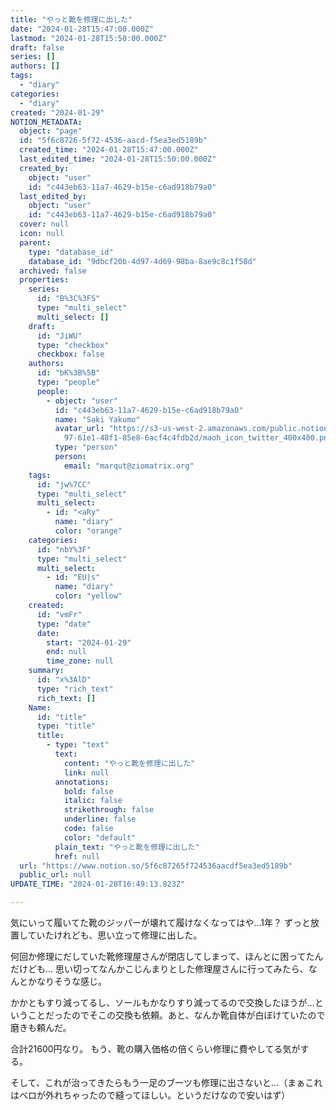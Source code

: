 ```yaml
---
title: "やっと靴を修理に出した"
date: "2024-01-28T15:47:00.000Z"
lastmod: "2024-01-28T15:50:00.000Z"
draft: false
series: []
authors: []
tags:
  - "diary"
categories:
  - "diary"
created: "2024-01-29"
NOTION_METADATA:
  object: "page"
  id: "5f6c8726-5f72-4536-aacd-f5ea3ed5189b"
  created_time: "2024-01-28T15:47:00.000Z"
  last_edited_time: "2024-01-28T15:50:00.000Z"
  created_by:
    object: "user"
    id: "c443eb63-11a7-4629-b15e-c6ad918b79a0"
  last_edited_by:
    object: "user"
    id: "c443eb63-11a7-4629-b15e-c6ad918b79a0"
  cover: null
  icon: null
  parent:
    type: "database_id"
    database_id: "9dbcf20b-4d97-4d69-98ba-8ae9c8c1f58d"
  archived: false
  properties:
    series:
      id: "B%3C%3FS"
      type: "multi_select"
      multi_select: []
    draft:
      id: "JiWU"
      type: "checkbox"
      checkbox: false
    authors:
      id: "bK%3B%5B"
      type: "people"
      people:
        - object: "user"
          id: "c443eb63-11a7-4629-b15e-c6ad918b79a0"
          name: "Saki Yakumo"
          avatar_url: "https://s3-us-west-2.amazonaws.com/public.notion-static.com/3ad1c4\
            97-61e1-48f1-85e8-6acf4c4fdb2d/maoh_icon_twitter_400x400.png"
          type: "person"
          person:
            email: "marqut@ziomatrix.org"
    tags:
      id: "jw%7CC"
      type: "multi_select"
      multi_select:
        - id: "<aRy"
          name: "diary"
          color: "orange"
    categories:
      id: "nbY%3F"
      type: "multi_select"
      multi_select:
        - id: "EU|s"
          name: "diary"
          color: "yellow"
    created:
      id: "vmFr"
      type: "date"
      date:
        start: "2024-01-29"
        end: null
        time_zone: null
    summary:
      id: "x%3AlD"
      type: "rich_text"
      rich_text: []
    Name:
      id: "title"
      type: "title"
      title:
        - type: "text"
          text:
            content: "やっと靴を修理に出した"
            link: null
          annotations:
            bold: false
            italic: false
            strikethrough: false
            underline: false
            code: false
            color: "default"
          plain_text: "やっと靴を修理に出した"
          href: null
  url: "https://www.notion.so/5f6c87265f724536aacdf5ea3ed5189b"
  public_url: null
UPDATE_TIME: "2024-01-28T16:49:13.823Z"

---
```

<link rel="stylesheet" href="https://cdn.jsdelivr.net/npm/katex@0.16.2/dist/katex.min.css" integrity="sha384-bYdxxUwYipFNohQlHt0bjN/LCpueqWz13HufFEV1SUatKs1cm4L6fFgCi1jT643X" crossorigin="anonymous">


気にいって履いてた靴のジッパーが壊れて履けなくなってはや…1年？
ずっと放置していたけれども、思い立って修理に出した。


何回か修理にだしていた靴修理屋さんが閉店してしまって、ほんとに困ってたんだけども…
思い切ってなんかこじんまりとした修理屋さんに行ってみたら、なんとかなりそうな感じ。


かかともすり減ってるし、ソールもかなりすり減ってるので交換したほうが…ということだったのでそこの交換も依頼。あと、なんか靴自体が白ぼけていたので磨きも頼んだ。


合計21600円なり。
もう、靴の購入価格の倍くらい修理に費やしてる気がする。


そして、これが治ってきたらもう一足のブーツも修理に出さないと…（まぁこれはベロが外れちゃったので縫ってほしい。というだけなので安いはず）

